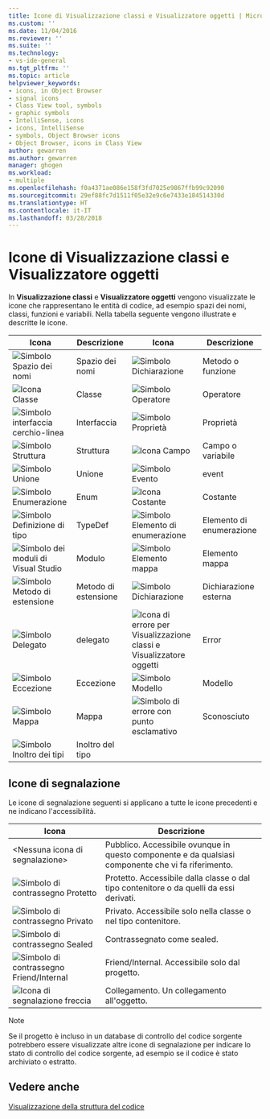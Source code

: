 ```yaml
---
title: Icone di Visualizzazione classi e Visualizzatore oggetti | Microsoft Docs
ms.custom: ''
ms.date: 11/04/2016
ms.reviewer: ''
ms.suite: ''
ms.technology:
- vs-ide-general
ms.tgt_pltfrm: ''
ms.topic: article
helpviewer_keywords:
- icons, in Object Browser
- signal icons
- Class View tool, symbols
- graphic symbols
- IntelliSense, icons
- icons, IntelliSense
- symbols, Object Browser icons
- Object Browser, icons in Class View
author: gewarren
ms.author: gewarren
manager: ghogen
ms.workload:
- multiple
ms.openlocfilehash: f0a4371ae086e158f3fd7025e9867ffb99c92090
ms.sourcegitcommit: 29ef88fc7d1511f05e32e9c6e7433e184514330d
ms.translationtype: HT
ms.contentlocale: it-IT
ms.lasthandoff: 03/28/2018
---
```

# <a name="class-view-and-object-browser-icons"></a>Icone di Visualizzazione classi e Visualizzatore oggetti

In **Visualizzazione classi** e **Visualizzatore oggetti** vengono visualizzate le icone che rappresentano le entità di codice, ad esempio spazi dei nomi, classi, funzioni e variabili. Nella tabella seguente vengono illustrate e descritte le icone.

|Icona|Descrizione|Icona|Descrizione|
|----------|-----------------|----------|-----------------|
|![Simbolo Spazio dei nomi](../ide/media/vxnamespace_icon.gif "vxNamespace_Icon")|Spazio dei nomi|![Simbolo Dichiarazione](../ide/media/vxmethod_icon.gif "vxMethod_Icon")|Metodo o funzione|
|![Icona Classe](../ide/media/vxclass_icon.gif "vxClass_Icon")|Classe|![Simbolo Operatore](../ide/media/vxoperator_icon.gif "vxOperator_Icon")|Operatore|  
|![Simbolo interfaccia cerchio-linea](../ide/media/vxinterface_icon.gif "vxInterface_Icon")|Interfaccia|![Simbolo Proprietà](../ide/media/vxproperty_icon.gif "vxProperty_Icon")|Proprietà|
|![Simbolo Struttura](../ide/media/vxstruct_icon.gif "vxStruct_Icon")|Struttura|![Icona Campo](../ide/media/vxfield_icon.gif "vxField_Icon")|Campo o variabile|  
|![Simbolo Unione](../ide/media/vxunion_icon.gif "vxUnion_Icon")|Unione|![Simbolo Evento](../ide/media/vxevent_icon.gif "vxEvent_Icon")|event|  
|![Simbolo Enumerazione](../ide/media/vxenum_icon.gif "vxEnum_Icon")|Enum|![Icona Costante](../ide/media/vxconstant_icon.gif "vxConstant_Icon")|Costante|  
|![Simbolo Definizione di tipo](../ide/media/vxtypedef_icon.gif "vxTypeDef_Icon")|TypeDef|![Simbolo Elemento di enumerazione](../ide/media/vxenumitem_icon.gif "vxEnumItem_Icon")|Elemento di enumerazione|  
|![Simbolo dei moduli di Visual Studio](../ide/media/vxmodule_icon.gif "vxModule_Icon")|Modulo|![Simbolo Elemento mappa](../ide/media/vxmapitem_icon.gif "vxMapItem_Icon")|Elemento mappa|  
|![Simbolo Metodo di estensione](../ide/media/extensionmethod.gif "ExtensionMethod")|Metodo di estensione|![Simbolo Dichiarazione](../ide/media/vxmethod_icon.gif "vxMethod_Icon")|Dichiarazione esterna|  
|![Simbolo Delegato](../ide/media/vxdelegate_icon.gif "vxDelegate_Icon")|delegato|![Icona di errore per Visualizzazione classi e Visualizzatore oggetti](../ide/media/erroricon.gif "ErrorIcon")|Error|  
|![Simbolo Eccezione](../ide/media/vxexception_icon.gif "vxException_Icon")|Eccezione|![Simbolo Modello](../ide/media/vxtemplate_icon.gif "vxTemplate_Icon")|Modello|  
|![Simbolo Mappa](../ide/media/vxmap_icon.gif "vxMap_Icon")|Mappa|![Simbolo di errore con punto esclamativo](../ide/media/vxerror_icon.gif "vxError_Icon")|Sconosciuto|  
|![Simbolo Inoltro dei tipi](../ide/media/ob_type_forward.gif "ob_type_forward")|Inoltro del tipo|||  

## <a name="signal-icons"></a>Icone di segnalazione

Le icone di segnalazione seguenti si applicano a tutte le icone precedenti e ne indicano l'accessibilità.

|Icona|Descrizione|
|----------|-----------------|  
|\<Nessuna icona di segnalazione>|Pubblico. Accessibile ovunque in questo componente e da qualsiasi componente che vi fa riferimento.|  
|![Simbolo di contrassegno Protetto](../ide/media/vxsignal_icon_key.gif "vxSignal_Icon_Key")|Protetto. Accessibile dalla classe o dal tipo contenitore o da quelli da essi derivati.|  
|![Simbolo di contrassegno Privato](../ide/media/vxsignal_icon_lock.gif "vxSignal_Icon_Lock")|Privato. Accessibile solo nella classe o nel tipo contenitore.|  
|![Simbolo di contrassegno Sealed](../ide/media/vxsignal_icon_envelope.gif "vxSignal_Icon_Envelope")|Contrassegnato come sealed.|  
|![Simbolo di contrassegno Friend&#47;Internal](../ide/media/vxsignal_icon_diamond.gif "vxSignal_Icon_Diamond")|Friend/Internal. Accessibile solo dal progetto.|  
|![Icona di segnalazione freccia](../ide/media/vxsignal_icon_arrow.gif "vxSignal_Icon_Arrow")|Collegamento. Un collegamento all'oggetto.|

> [!NOTE]
> Se il progetto è incluso in un database di controllo del codice sorgente potrebbero essere visualizzate altre icone di segnalazione per indicare lo stato di controllo del codice sorgente, ad esempio se il codice è stato archiviato o estratto.

## <a name="see-also"></a>Vedere anche

[Visualizzazione della struttura del codice](../ide/viewing-the-structure-of-code.md)